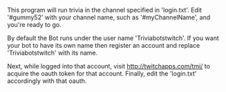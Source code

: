 This program will run trivia in the channel specified in 'login.txt'. 
Edit '#gummy52' with your channel name, such as '#myChannelName', and you're ready to go.

By default the Bot runs under the user name 'Triviabotstwitch'. 
If you want your bot to have its own name then register an account and replace 'Triviabotstwitch' with its name.

Next, while logged into that account, visit http://twitchapps.com/tmi/ to acquire the oauth token for that account.
Finally, edit the 'login.txt' accordingly with that oauth.